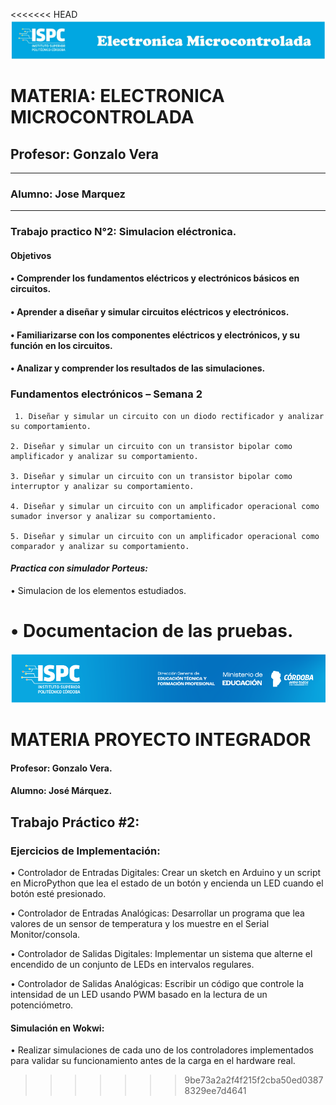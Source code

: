 <<<<<<< HEAD
![alt text](</Recursos/Visual/Logo EM.png>)

# MATERIA: ELECTRONICA MICROCONTROLADA
## Profesor: Gonzalo Vera
___
### Alumno: Jose Marquez
___

### **Trabajo practico N°2: Simulacion eléctronica.**

#### Objetivos
#### • Comprender los fundamentos eléctricos y electrónicos básicos en circuitos.
#### • Aprender a diseñar y simular circuitos eléctricos y electrónicos.
#### • Familiarizarse con los componentes eléctricos y electrónicos, y su función en los circuitos.
#### • Analizar y comprender los resultados de las simulaciones.


### Fundamentos electrónicos – Semana 2
     1. Diseñar y simular un circuito con un diodo rectificador y analizar su comportamiento.  

    2. Diseñar y simular un circuito con un transistor bipolar como amplificador y analizar su comportamiento.  

    3. Diseñar y simular un circuito con un transistor bipolar como interruptor y analizar su comportamiento.  

    4. Diseñar y simular un circuito con un amplificador operacional como sumador inversor y analizar su comportamiento.  

    5. Diseñar y simular un circuito con un amplificador operacional como comparador y analizar su comportamiento.

#### ***Practica con simulador Porteus:***  


• Simulacion de los elementos estudiados.  

• Documentacion de las pruebas.
=======
![alt text](../Recursos/Banner-ispc.png)

# MATERIA PROYECTO INTEGRADOR

#### Profesor: Gonzalo Vera.  
#### Alumno: José Márquez.

## Trabajo Práctico #2: 

### Ejercicios de Implementación:  

• Controlador de Entradas Digitales: Crear un sketch en Arduino y un script en MicroPython que lea el estado de un botón y encienda un LED cuando el botón esté presionado.  

• Controlador de Entradas Analógicas: Desarrollar un programa que lea valores de un sensor de temperatura y los muestre en el Serial Monitor/consola.  

• Controlador de Salidas Digitales: Implementar un sistema que alterne el encendido de un conjunto de LEDs en intervalos regulares.  

• Controlador de Salidas Analógicas: Escribir un código que controle la intensidad de un LED usando PWM basado en la lectura de un potenciómetro.  

#### Simulación en Wokwi:  

• Realizar simulaciones de cada uno de los controladores implementados para validar su funcionamiento antes de la carga en el hardware real.
>>>>>>> 9be73a2a2f4f215f2cba50ed03878329ee7d4641
